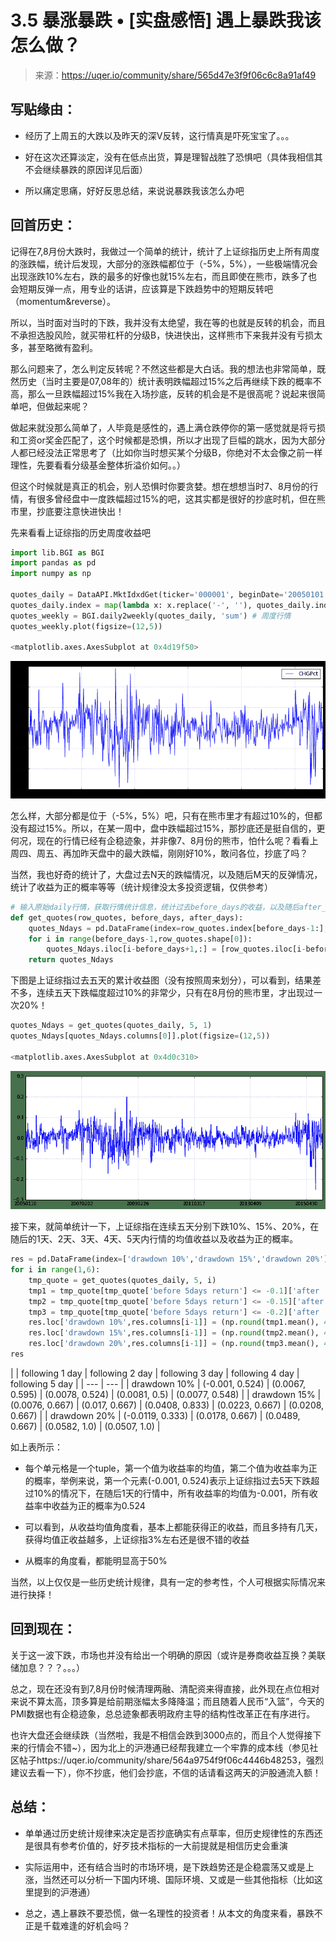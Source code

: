 

# 3.5 暴涨暴跌 • [实盘感悟] 遇上暴跌我该怎么做？

> 来源：https://uqer.io/community/share/565d47e3f9f06c6c8a91af49

## 写贴缘由：

+ 经历了上周五的大跌以及昨天的深V反转，这行情真是吓死宝宝了。。。

+ 好在这次还算淡定，没有在低点出货，算是理智战胜了恐惧吧（具体我相信其不会继续暴跌的原因详见后面）

+ 所以痛定思痛，好好反思总结，来说说暴跌我该怎么办吧

## 回首历史：

记得在7,8月份大跌时，我做过一个简单的统计，统计了上证综指历史上所有周度的涨跌幅，统计后发现，大部分的涨跌幅都位于（-5%，5%），一些极端情况会出现涨跌10%左右，跌的最多的好像也就15%左右，而且即使在熊市，跌多了也会短期反弹一点，用专业的话讲，应该算是下跌趋势中的短期反转吧（momentum&reverse）。

所以，当时面对当时的下跌，我并没有太绝望，我在等的也就是反转的机会，而且不承担选股风险，就买带杠杆的分级B，快进快出，这样熊市下来我并没有亏损太多，甚至略微有盈利。

那么问题来了，怎么判定反转呢？不然这些都是大白话。我的想法也非常简单，既然历史（当时主要是07,08年的）统计表明跌幅超过15%之后再继续下跌的概率不高，那么一旦跌幅超过15%我在入场抄底，反转的机会是不是很高呢？说起来很简单吧，但做起来呢？

做起来就没那么简单了，人毕竟是感性的，遇上满仓跌停你的第一感觉就是将亏损和工资or奖金匹配了，这个时候都是恐惧，所以才出现了巨幅的跳水，因为大部分人都已经没法正常思考了（比如你当时想买某个分级B，你绝对不太会像之前一样理性，先要看看分级基金整体折溢价如何。。）

但这个时候就是真正的机会，别人恐惧时你要贪婪。想在想想当时7、8月份的行情，有很多曾经盘中一度跌幅超过15%的吧，这其实都是很好的抄底时机，但在熊市里，抄底要注意快进快出！ 

先来看看上证综指的历史周度收益吧

```py
import lib.BGI as BGI 
import pandas as pd
import numpy as np

quotes_daily = DataAPI.MktIdxdGet(ticker='000001', beginDate='20050101', field='tradeDate,CHGPct', pandas='1').set_index('tradeDate')
quotes_daily.index = map(lambda x: x.replace('-', ''), quotes_daily.index)
quotes_weekly = BGI.daily2weekly(quotes_daily, 'sum') # 周度行情
quotes_weekly.plot(figsize=(12,5))

<matplotlib.axes.AxesSubplot at 0x4d19f50>
```

![](img/DzC5GPf59h+kAAAAAElFTkSuQmCC.png)

怎么样，大部分都是位于（-5%，5%）吧，只有在熊市里才有超过10%的，但都没有超过15%。所以，在某一周中，盘中跌幅超过15%，那抄底还是挺自信的，更何况，现在的行情已经有企稳迹象，并非像7、8月份的熊市，怕什么呢？看看上周四、周五、再加昨天盘中的最大跌幅，刚刚好10%，敢问各位，抄底了吗？

当然，我也好奇的统计了，大盘过去N天的跌幅情况，以及随后M天的反弹情况，统计了收益为正的概率等等（统计规律没太多投资逻辑，仅供参考）

```py
# 输入原始daily行情，获取行情统计信息，统计过去before_days的收益，以及随后after_days的收益
def get_quotes(row_quotes, before_days, after_days):
    quotes_Ndays = pd.DataFrame(index=row_quotes.index[before_days-1:], columns=['before '+str(before_days)+'days return','after '+str(after_days)+'days return'], data=0.0)
    for i in range(before_days-1,row_quotes.shape[0]):
        quotes_Ndays.iloc[i-before_days+1,:] = [row_quotes.iloc[i-before_days+1:i+1]['CHGPct'].values.sum(),row_quotes.iloc[i+1:i+1+after_days]['CHGPct'].values.sum()]
    return quotes_Ndays
```

下图是上证综指过去五天的累计收益图（没有按照周来划分），可以看到，结果差不多，连续五天下跌幅度超过10%的非常少，只有在8月份的熊市里，才出现过一次20%！

```py
quotes_Ndays = get_quotes(quotes_daily, 5, 1)
quotes_Ndays[quotes_Ndays.columns[0]].plot(figsize=(12,5))

<matplotlib.axes.AxesSubplot at 0x4d0c310>
```

![](img/1fd70b06abdfd7fccccf418670fbe2e3.png)

接下来，就简单统计一下，上证综指在连续五天分别下跌10%、15%、20%，在随后的1天、2天、3天、4天、5天内行情的均值收益以及收益为正的概率。

```py
res = pd.DataFrame(index=['drawdown 10%','drawdown 15%','drawdown 20%'], columns=['following 1 day','following 2 day','following 3 day','following 4 day','following 5 day'])
for i in range(1,6):
    tmp_quote = get_quotes(quotes_daily, 5, i)
    tmp1 = tmp_quote[tmp_quote['before 5days return'] <= -0.1]['after '+str(i)+'days return']
    tmp2 = tmp_quote[tmp_quote['before 5days return'] <= -0.15]['after '+str(i)+'days return']
    tmp3 = tmp_quote[tmp_quote['before 5days return'] <= -0.2]['after '+str(i)+'days return']
    res.loc['drawdown 10%',res.columns[i-1]] = (np.round(tmp1.mean(), 4), np.round(float(sum(tmp1>0))/len(tmp1), 3))
    res.loc['drawdown 15%',res.columns[i-1]] = (np.round(tmp2.mean(), 4), np.round(float(sum(tmp2>0))/len(tmp2), 3))
    res.loc['drawdown 20%',res.columns[i-1]] = (np.round(tmp3.mean(), 4), np.round(float(sum(tmp3>0))/len(tmp3),3))
res
```


| | following 1 day | following 2 day | following 3 day | following 4 day | following 5 day |
| --- | --- |
| drawdown 10% | (-0.001, 0.524) | (0.0067, 0.595) | (0.0078, 0.524) | (0.0081, 0.5) | (0.0077, 0.548) |
| drawdown 15% | (0.0076, 0.667) | (0.017, 0.667) | (0.0408, 0.833) | (0.0223, 0.667) | (0.0208, 0.667) |
| drawdown 20% | (-0.0119, 0.333) | (0.0178, 0.667) | (0.0489, 0.667) | (0.0582, 1.0) | (0.0507, 1.0) |

如上表所示：

+ 每个单元格是一个tuple，第一个值为收益率的均值，第二个值为收益率为正的概率，举例来说，第一个元素(-0.001, 0.524)表示上证综指过去5天下跌超过10%的情况下，在随后1天的行情中，所有收益率的均值为-0.001，所有收益率中收益为正的概率为0.524

+ 可以看到，从收益均值角度看，基本上都能获得正的收益，而且多持有几天，获得均值正收益越多，上证综指3%左右还是很不错的收益

+ 从概率的角度看，都能明显高于50%

当然，以上仅仅是一些历史统计规律，具有一定的参考性，个人可根据实际情况来进行抉择！

## 回到现在：

关于这一波下跌，市场也并没有给出一个明确的原因（或许是券商收益互换？美联储加息？？？。。。）

总之，现在还没有到7,8月份时候清理两融、清配资来得直接，此外现在点位相对来说不算太高，顶多算是给前期涨幅太多降降温；而且随着人民币“入篮”，今天的PMI数据也有企稳迹象，总总迹象都表明政府主导的结构性改革正在有序进行。

也许大盘还会继续跌（当然啦，我是不相信会跌到3000点的，而且个人觉得接下来的行情会不错~），因为北上的沪港通已经帮我建立一个牢靠的成本线（参见社区帖子https://uqer.io/community/share/564a9754f9f06c4446b48253，强烈建议去看一下），你不抄底，他们会抄底，不信的话请看这两天的沪股通流入额！ 

## 总结：

+ 单单通过历史统计规律来决定是否抄底确实有点草率，但历史规律性的东西还是很具有参考价值的，好歹技术指标的一大前提就是相信历史会重演

+ 实际运用中，还有结合当时的市场环境，是下跌趋势还是企稳震荡又或是上涨，当然还可以分析一下国内环境、国际环境、又或是一些其他指标（比如这里提到的沪港通）

+ 总之，遇上暴跌不要恐慌，做一名理性的投资者！从本文的角度来看，暴跌不正是千载难逢的好机会吗？

